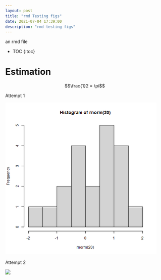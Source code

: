 ```yaml
---
layout: post
title: "rmd Testing figs"
date: 2021-07-04 17:39:00
description: "rmd testing figs"
---
```



an rmd file

*   TOC 
{:toc}

# Estimation

$$\frac{1}2 = \pi$$

Attempt 1


<img src="../assets/img/posts/hist.png" width="480" />


Attempt 2

![](https://macartan.github.io/assets/img/posts/hist.jpg)
